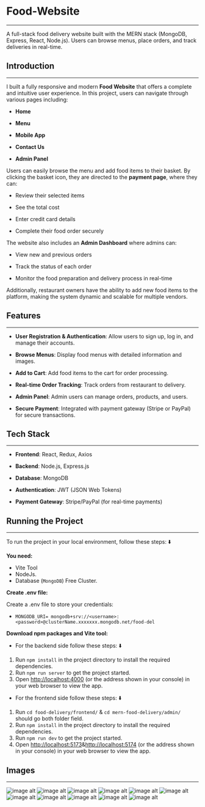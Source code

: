 # Food-Website
***
A full-stack food delivery website built with the MERN stack (MongoDB, Express, React, Node.js). Users can browse menus, place orders, and track deliveries in real-time.

## **Introduction**
***
I built a fully responsive and modern **Food Website** that offers a complete and intuitive user experience. In this project, users can navigate through various pages including:

+ **Home**

+ **Menu**

+ **Mobile App**

+ **Contact Us**

+ **Admin Panel**

Users can easily browse the menu and add food items to their basket. By clicking the basket icon, they are directed to the **payment page**, where they can:


+ Review their selected items

+ See the total cost

+ Enter credit card details

+ Complete their food order securely

 The website also includes an **Admin Dashboard** where admins can:

+ View new and previous orders

+ Track the status of each order

+ Monitor the food preparation and delivery process in real-time

Additionally, restaurant owners have the ability to add new food items to the platform, making the system dynamic and scalable for multiple vendors.

## **Features**
***
+ **User Registration & Authentication**: Allow users to sign up, log in, and manage their accounts.

+ **Browse Menus**: Display food menus with detailed information and images.

+ **Add to Cart**: Add food items to the cart for order processing.

+ **Real-time Order Tracking**: Track orders from restaurant to delivery.

+ **Admin Panel**: Admin users can manage orders, products, and users.

+ **Secure Payment**: Integrated with payment gateway (Stripe or PayPal) for secure transactions.

## **Tech Stack**
***
+ **Frontend**: React, Redux, Axios

+ **Backend**: Node.js, Express.js

+ **Database**: MongoDB

+ **Authentication**: JWT (JSON Web Tokens)

+ **Payment Gateway**: Stripe/PayPal (for real-time payments)

## **Running the Project**
***
To run the project in your local environment, follow these steps: ⬇️

**You need:** 

- Vite Tool
- NodeJs.
- Database (`MongoDB`) Free Cluster.

**Create .env file:**

Create a .env file to store your credentials:

- `MONGODB_URI= mongodb+srv://<username>:<password>@clusterName.xxxxxxx.mongodb.net/food-del`

**Download npm packages and Vite tool:**

+ For the backend side follow these steps: ⬇️

1. Run `npm install` in the project directory to install the required dependencies.
2. Run `npm run server` to get the project started.
3. Open [http://localhost:4000](http://localhost:4000) (or the address shown in your console) in your web browser to view the app.

+ For the frontend side follow these steps: ⬇️

1. Run `cd food-delivery/frontend/` & `cd mern-food-delivery/admin/` should go both folder field.
2. Run `npm install` in the project directory to install the required dependencies.
3. Run `npm run dev` to get the project started.
4. Open [http://localhost:5173](http://localhost:5173)&[http://localhost:5174](http://localhost:5174) (or the address shown in your console) in your web browser to view the app.

## **Images**
***
![image alt](https://github.com/JyotiSharma72/Food-Website/blob/3aba610ddbc3afa8e70d9e1f47a461df14a41a83/Screenshot%202025-03-07%20184416.png)
![image alt](https://github.com/JyotiSharma72/Food-Website/blob/d4e2dfad04ef0e130aad7f9d8299808feb6454b3/Screenshot%202025-03-07%20184434.png)
![image alt](https://github.com/JyotiSharma72/Food-Website/blob/90215683b91b93e9ad198c84952bcb658aae8d2a/Screenshot%202025-04-11%20235153.png)
![image alt](https://github.com/JyotiSharma72/Food-Website/blob/c43e03b8801932fd6aee0f4fcc1dbcbb3671b6c1/Screenshot%202025-04-11%20235213.png)
![image alt](https://github.com/JyotiSharma72/Food-Website/blob/1bd610f0b5de0856d4532cdcdedab6d104a875f0/Screenshot%202025-04-11%20235229.png)
![image alt](https://github.com/JyotiSharma72/Food-Website/blob/864e3ad1640b8854fc175b4ee71a84a26a97b8b3/Screenshot%202025-04-11%20235246.png)
![image alt](https://github.com/JyotiSharma72/Food-Website/blob/390b46800132362d10972343140857222bb58a7c/Screenshot%202025-03-07%20184506.png)
![image alt](https://github.com/JyotiSharma72/Food-Website/blob/ec5a0a8cd4412d2bfd8e15eb0df009714e3175de/Screenshot%202025-03-07%20192912.png)
![image alt](https://github.com/JyotiSharma72/Food-Website/blob/32e6d8a185a71502cf6d6c28f70fee821a058452/Screenshot%202025-03-07%20192849.png)
![image alt](https://github.com/JyotiSharma72/Food-Website/blob/b1e60b01b6e0e31c59fe01caaf261510c355bcc0/Screenshot%202025-03-07%20193055.png)
![image alt](https://github.com/JyotiSharma72/Food-Website/blob/1db078beb9a5c0887f0c5871ab477a4d6b88531f/Screenshot%202025-04-11%20233808.png)







  

